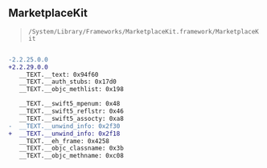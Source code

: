 ## MarketplaceKit

> `/System/Library/Frameworks/MarketplaceKit.framework/MarketplaceKit`

```diff

-2.2.25.0.0
+2.2.29.0.0
   __TEXT.__text: 0x94f60
   __TEXT.__auth_stubs: 0x17d0
   __TEXT.__objc_methlist: 0x198

   __TEXT.__swift5_mpenum: 0x48
   __TEXT.__swift5_reflstr: 0x46
   __TEXT.__swift5_assocty: 0xa8
-  __TEXT.__unwind_info: 0x2f30
+  __TEXT.__unwind_info: 0x2f18
   __TEXT.__eh_frame: 0x4258
   __TEXT.__objc_classname: 0x3b
   __TEXT.__objc_methname: 0xc08

```

